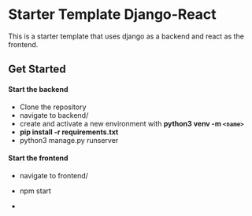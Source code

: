 # Starter Template Django-React

This is a starter template that uses django as a backend and react as the frontend. 

## Get Started

#### Start the backend


* Clone the repository
* navigate to backend/
* create and activate a new environment with **python3 venv -m `<name>`**
* **pip install -r requirements.txt**
* python3 manage.py runserver


#### Start the frontend

* navigate to frontend/
* npm start










































































*
